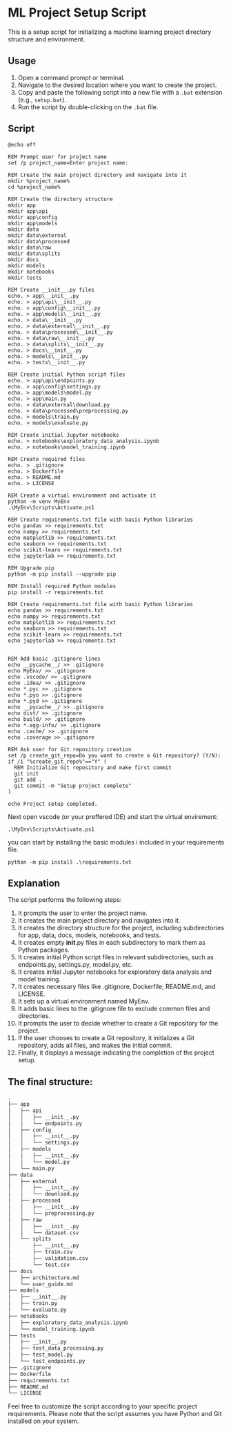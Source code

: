 # ML Project Setup Script

This is a setup script for initializing a machine learning project directory structure and environment.

## Usage

1. Open a command prompt or terminal.
2. Navigate to the desired location where you want to create the project.
3. Copy and paste the following script into a new file with a `.bat` extension (e.g., `setup.bat`).
4. Run the script by double-clicking on the `.bat` file.

## Script

```batch
@echo off

REM Prompt user for project name
set /p project_name=Enter project name:

REM Create the main project directory and navigate into it
mkdir %project_name%
cd %project_name%

REM Create the directory structure
mkdir app
mkdir app\api
mkdir app\config
mkdir app\models
mkdir data
mkdir data\external
mkdir data\processed
mkdir data\raw
mkdir data\splits
mkdir docs
mkdir models
mkdir notebooks
mkdir tests

REM Create __init__.py files
echo. > app\__init__.py
echo. > app\api\__init__.py
echo. > app\config\__init__.py
echo. > app\models\__init__.py
echo. > data\__init__.py
echo. > data\external\__init__.py
echo. > data\processed\__init__.py
echo. > data\raw\__init__.py
echo. > data\splits\__init__.py
echo. > docs\__init__.py
echo. > models\__init__.py
echo. > tests\__init__.py

REM Create initial Python script files
echo. > app\api\endpoints.py
echo. > app\config\settings.py
echo. > app\models\model.py
echo. > app\main.py
echo. > data\external\download.py
echo. > data\processed\preprocessing.py
echo. > models\train.py
echo. > models\evaluate.py

REM Create initial Jupyter notebooks
echo. > notebooks\exploratory_data_analysis.ipynb
echo. > notebooks\model_training.ipynb

REM Create required files
echo. > .gitignore
echo. > Dockerfile
echo. > README.md
echo. > LICENSE

REM Create a virtual environment and activate it
python -m venv MyEnv
.\MyEnv\Scripts\Activate.ps1

REM Create requirements.txt file with basic Python libraries
echo pandas >> requirements.txt
echo numpy >> requirements.txt
echo matplotlib >> requirements.txt
echo seaborn >> requirements.txt
echo scikit-learn >> requirements.txt
echo jupyterlab >> requirements.txt

REM Upgrade pip
python -m pip install --upgrade pip

REM Install required Python modules
pip install -r requirements.txt

REM Create requirements.txt file with basic Python libraries
echo pandas >> requirements.txt
echo numpy >> requirements.txt
echo matplotlib >> requirements.txt
echo seaborn >> requirements.txt
echo scikit-learn >> requirements.txt
echo jupyterlab >> requirements.txt


REM Add basic .gitignore lines
echo __pycache__/ >> .gitignore
echo MyEnv/ >> .gitignore
echo .vscode/ >> .gitignore
echo .idea/ >> .gitignore
echo *.pyc >> .gitignore
echo *.pyo >> .gitignore
echo *.pyd >> .gitignore
echo __pycache__/ >> .gitignore
echo dist/ >> .gitignore
echo build/ >> .gitignore
echo *.egg-info/ >> .gitignore
echo .cache/ >> .gitignore
echo .coverage >> .gitignore

REM Ask user for Git repository creation
set /p create_git_repo=Do you want to create a Git repository? (Y/N):
if /i "%create_git_repo%"=="Y" (
  REM Initialize Git repository and make first commit
  git init
  git add .
  git commit -m "Setup project complete"
)

echo Project setup completed.
```

Next open vscode (or your preffered IDE) and start the virtual envirement:
```shell
.\MyEnv\Scripts\Activate.ps1
```

you can start by installing the basic modules i included in your requirements file.
```shell
python -m pip install .\requirements.txt
```


## Explanation

The script performs the following steps:

1. It prompts the user to enter the project name.
2. It creates the main project directory and navigates into it.
3. It creates the directory structure for the project, including subdirectories for app, data, docs, models, notebooks, and tests.
4. It creates empty __init__.py files in each subdirectory to mark them as Python packages.
5. It creates initial Python script files in relevant subdirectories, such as endpoints.py, settings.py, model.py, etc.
6. It creates initial Jupyter notebooks for exploratory data analysis and model training.
7. It creates necessary files like .gitignore, Dockerfile, README.md, and LICENSE.
8. It sets up a virtual environment named MyEnv.
10. It adds basic lines to the .gitignore file to exclude common files and directories.
11. It prompts the user to decide whether to create a Git repository for the project.
12. If the user chooses to create a Git repository, it initializes a Git repository, adds all files, and makes the initial commit.
13. Finally, it displays a message indicating the completion of the project setup.

## The final structure:

```markdown
.
├── app
│   ├── api
│   │   ├── __init__.py
│   │   └── endpoints.py
│   ├── config
│   │   ├── __init__.py
│   │   └── settings.py
│   ├── models
│   │   ├── __init__.py
│   │   └── model.py
│   └── main.py
├── data
│   ├── external
│   │   ├── __init__.py
│   │   └── download.py
│   ├── processed
│   │   ├── __init__.py
│   │   └── preprocessing.py
│   ├── raw
│   │   ├── __init__.py
│   │   └── dataset.csv
│   └── splits
│       ├── __init__.py
│       ├── train.csv
│       ├── validation.csv
│       └── test.csv
├── docs
│   ├── architecture.md
│   └── user_guide.md
├── models
│   ├── __init__.py
│   ├── train.py
│   └── evaluate.py
├── notebooks
│   ├── exploratory_data_analysis.ipynb
│   └── model_training.ipynb
├── tests
│   ├── __init__.py
│   ├── test_data_processing.py
│   ├── test_model.py
│   └── test_endpoints.py
├── .gitignore
├── Dockerfile
├── requirements.txt
├── README.md
└── LICENSE
```

Feel free to customize the script according to your specific project requirements.
Please note that the script assumes you have Python and Git installed on your system.

